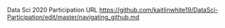 Data Sci 2020 Participation URL
https://github.com/kaitlinwhite19/DataSci-Participation/edit/master/navigating_github.md
